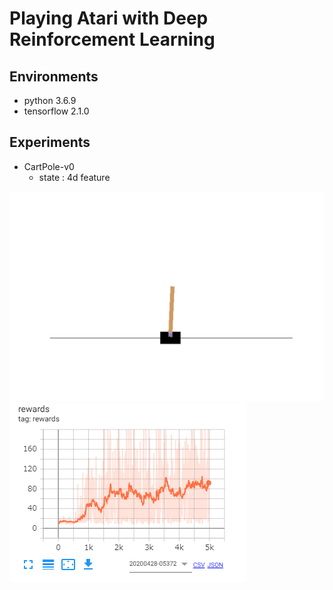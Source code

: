 # Playing Atari with Deep Reinforcement Learning
## Environments
* python 3.6.9
* tensorflow 2.1.0
## Experiments
* CartPole-v0
    * state : 4d feature

<img src="assets/play.gif">    
<img src="assets/reward_histrory.png">